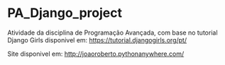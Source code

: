 # PA_Django_project

Atividade da disciplina de Programação Avançada, com base no tutorial Django Girls disponivel em: https://tutorial.djangogirls.org/pt/

Site disponivel em: http://joaoroberto.pythonanywhere.com/
